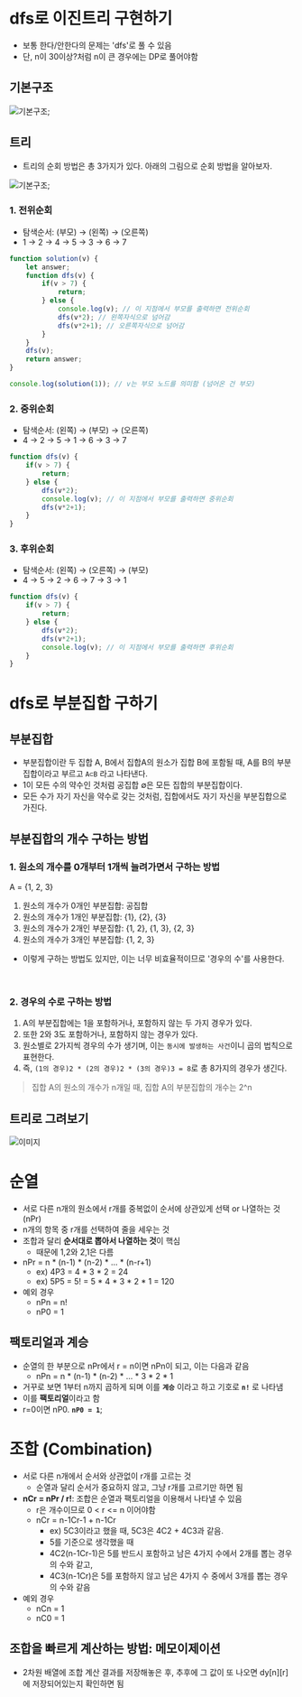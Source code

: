 # dfs로 이진트리 구현하기
- 보통 한다/안한다의 문제는 'dfs'로 풀 수 있음
- 단, n이 30이상?처럼 n이 큰 경우에는 DP로 풀어야함

## 기본구조
![기본구조](./img/binarytree_1.JPG);

## 트리
- 트리의 순회 방법은 총 3가지가 있다. 아래의 그림으로 순회 방법을 알아보자.

![기본구조](./img/binarytree_2.JPG);

### 1. 전위순회
- 탐색순서: (부모) → (왼쪽) → (오른쪽)
- 1 → 2 → 4 → 5 → 3 → 6 → 7
```js
function solution(v) {
    let answer;
    function dfs(v) {
        if(v > 7) {
            return;
        } else {
            console.log(v); // 이 지점에서 부모를 출력하면 전위순회
            dfs(v*2); // 왼쪽자식으로 넘어감
            dfs(v*2+1); // 오른쪽자식으로 넘어감
        }
    }
    dfs(v);
    return answer;
}

console.log(solution(1)); // v는 부모 노드를 의미함 (넘어온 건 부모)

```

### 2. 중위순회
- 탐색순서: (왼쪽) → (부모) → (오른쪽)
- 4 → 2 → 5 → 1 → 6 → 3 → 7
```js
function dfs(v) {
    if(v > 7) {
        return;
    } else {
        dfs(v*2);
        console.log(v); // 이 지점에서 부모를 출력하면 중위순회
        dfs(v*2+1);
    }
}
```

### 3. 후위순회
- 탐색순서: (왼쪽) → (오른쪽) → (부모)
- 4 → 5 → 2 → 6 → 7 → 3 → 1
```js
function dfs(v) {
    if(v > 7) {
        return;
    } else {
        dfs(v*2);
        dfs(v*2+1);
        console.log(v); // 이 지점에서 부모를 출력하면 후위순회
    }
}
```

# dfs로 부분집합 구하기
## 부분집합
- 부분집합이란 두 집합 A, B에서 집합A의 원소가 집합 B에 포함될 때, A를 B의 부분집합이라고 부르고 `A⊂B` 라고 나타낸다.
- 1이 모든 수의 약수인 것처럼 공집합 ∅은 모든 집합의 부분집합이다. 
- 모든 수가 자기 자신을 약수로 갖는 것처럼, 집합에서도 자기 자신을 부분집합으로 가진다.

## 부분집합의 개수 구하는 방법
### 1. 원소의 개수를 0개부터 1개씩 늘려가면서 구하는 방법
A = {1, 2, 3}
1. 원소의 개수가 0개인 부분집합: 공집합
2. 원소의 개수가 1개인 부분집합: {1}, {2}, {3}
3. 원소의 개수가 2개인 부분집합: {1, 2}, {1, 3}, {2, 3}
4. 원소의 개수가 3개인 부분집합: {1, 2, 3}

- 이렇게 구하는 방법도 있지만, 이는 너무 비효율적이므로 '경우의 수'를 사용한다.

<br>

### 2. 경우의 수로 구하는 방법
1. A의 부분집합에는 1을 포함하거나, 포함하지 않는 두 가지 경우가 있다.
2. 또한 2와 3도 포함하거나, 포함하지 않는 경우가 있다.
3. 원소별로 2가지씩 경우의 수가 생기며, 이는 `동시에 발생하는 사건`이니 곱의 법칙으로 표현한다.
4. 즉, `(1의 경우)2 * (2의 경우)2 * (3의 경우)3 = 8`로 총 8가지의 경우가 생긴다.

> 집합 A의 원소의 개수가 n개일 때, 집합 A의 부분집합의 개수는 2^n

## 트리로 그려보기
![이미지](./img/dfs_1.JPG)


# 순열
- 서로 다른 n개의 원소에서 r개를 중복없이 순서에 상관있게 선택 or 나열하는 것 (nPr)
- n개의 항목 중 r개를 선택하여 줄을 세우는 것 
- 조합과 달리 **순서대로 뽑아서 나열하는 것**이 핵심
  - 때문에 1,2와 2,1은 다름
- nPr = n * (n-1) * (n-2) * ... * (n-r+1)
  - ex) 4P3 = 4 * 3 * 2 = 24
  - ex) 5P5 = 5! = 5 * 4 * 3 * 2 * 1 = 120
- 예외 경우
  - nPn = n!
  - nP0 = 1

## 팩토리얼과 계승
- 순열의 한 부분으로 nPr에서 r = n이면 nPn이 되고, 이는 다음과 같음
  - nPn = n * (n-1) * (n-2) * ... * 3 * 2 * 1
- 거꾸로 보면 1부터 n까지 곱하게 되며 이를 **`계승`** 이라고 하고 기호로 **`n!`** 로 나타냄
- 이를 **팩토리얼**이라고 함
- r=0이면 nP0. **`nP0 = 1`**;

# 조합 (Combination)
- 서로 다른 n개에서 순서와 상관없이 r개를 고르는 것
  - 순열과 달리 순서가 중요하지 않고, 그냥 r개를 고르기만 하면 됨 
- **nCr = nPr / r!**: 조합은 순열과 팩토리얼을 이용해서 나타낼 수 있음 
  - r은 개수이므로 0 < r <= n 이어야함
  - nCr = n-1Cr-1 + n-1Cr
    - ex) 5C3이라고 했을 때, 5C3은 4C2 + 4C3과 같음.
    - 5를 기준으로 생각했을 때
    - 4C2(n-1Cr-1)은 5를 반드시 포함하고 남은 4가지 수에서 2개를 뽑는 경우의 수와 같고,
    - 4C3(n-1Cr)은 5를 포함하지 않고 남은 4가지 수 중에서 3개를 뽑는 경우의 수와 같음
- 예외 경우
  - nCn = 1
  - nC0 = 1

## 조합을 빠르게 계산하는 방법: 메모이제이션
- 2차원 배열에 조합 계산 결과를 저장해놓은 후, 추후에 그 값이 또 나오면 dy[n][r]에 저장되어있는지 확인하면 됨
